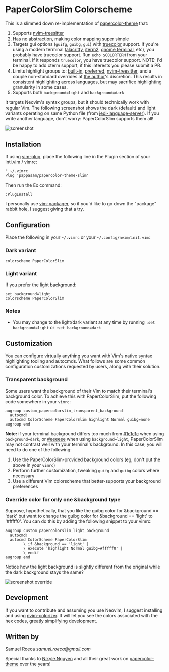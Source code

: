 # PaperColorSlim Colorscheme

This is a slimmed down re-implementation of [papercolor-theme](https://github.com/NLKNguyen/papercolor-theme) that:

1. Supports [nvim-treesitter](https://github.com/nvim-treesitter/nvim-treesitter)
2. Has no abstraction, making color mapping super simple
3. Targets gui options (`guifg`, `guibg`, `gui`) with [truecolor](https://gist.github.com/sindresorhus/bed863fb8bedf023b833c88c322e44f9) support. If you're using a modern terminal ([alacritty](https://github.com/alacritty/alacritty), [iterm2](https://en.wikipedia.org/wiki/ITerm2), [gnome terminal](https://en.wikipedia.org/wiki/GNOME_Terminal), etc), you probably have truecolor support. Run `echo $COLORTERM` from your terminal. If it responds `truecolor`, you have truecolor support. NOTE: I'd be happy to add cterm support, if this interests you please submit a PR.
4. Limits highlight groups to: [built-in](https://neovim.io/doc/user/syntax.html#highlight-default), [preferred](https://neovim.io/doc/user/syntax.html#W18), [nvim-treesitter](https://github.com/nvim-treesitter/nvim-treesitter/blob/333e1ab7768336d33c0e654a412ce0cb763f1da2/doc/nvim-treesitter.txt#L398), and a couple non-standard overrides at [the author](https://samroeca.com/pages/about.html)'s discretion. This results in consistent highlighting across languages, but may sacrifice highlighting granularity in some cases.
5. Supports both `background=light` and `background=dark`

It targets Neovim's syntax groups, but it should technically work with regular Vim. The following screenshot shows the dark (default) and light variants operating on same Python file (from [jedi-language-server](https://github.com/pappasam/jedi-language-server)). If you write another language, don't worry: PaperColorSlim supports them all!

![screenshot](./img/screenshot.png)

## Installation

If using [vim-plug](https://github.com/junegunn/vim-plug), place the following line in the Plugin section of your inti.vim / vimrc:

```vim
" ~/.vimrc
Plug 'pappasam/papercolor-theme-slim'
```

Then run the Ex command:

```vim
:PlugInstall
```

I personally use [vim-packager](https://github.com/kristijanhusak/vim-packager), so if you'd like to go down the "package" rabbit hole, I suggest giving that a try.

## Configuration

Place the following in your `~/.vimrc` or your `~/.config/nvim/init.vim`:

### Dark variant

```vim
colorscheme PaperColorSlim
```

### Light variant

If you prefer the light background:

```vim
set background=light
colorscheme PaperColorSlim
```

### Notes

- You may change to the light/dark variant at any time by running `:set background=light` or `:set background=dark`

## Customization

You can configure virtually anything you want with Vim's native syntax highlighting tooling and autocmds. What follows are some common configuration customizations requested by users, along with their solution.

### Transparent background

Some users want the background of their Vim to match their terminal's background color. To achieve this with PaperColorSlim, put the following code somewhere in your `vimrc`:

```vim
augroup custom_papercolorslim_transparent_background
  autocmd!
  autocmd ColorScheme PaperColorSlim highlight Normal guibg=none
augroup end
```

**Note:** if your terminal background differs too much from [#1c1c1c](https://www.color-hex.com/color/1c1c1c) when using `background=dark`, or [#eeeeee](https://www.color-hex.com/color/eeeeee) when using `background=light`, PaperColorSlim may not contrast well with your terminal's background. In this case, you will need to do one of the following:

1. Use the PaperColorSlim-provided background colors (eg, don't put the above in your `vimrc`)
2. Perform further customization, tweaking `guifg` and `guibg` colors where necessary
3. Use a different Vim colorscheme that better-supports your background preferences

### Override color for only one &background type

Suppose, hypothetically, that you like the guibg color for &background == 'dark' but want to change the guibg color for &background == 'light' to '#fffff0'. You can do this by adding the following snippet to your vimrc:

```vim
augroup custom_papercolorslim_light_background
  autocmd!
  autocmd ColorScheme PaperColorSlim
        \ if &background == 'light' |
        \ execute 'highlight Normal guibg=#fffff0' |
        \ endif
augroup end
```

Notice how the light background is slightly different from the original while the dark background stays the same?

![screenshot override](./img/screenshot-background-override.png)

## Development

If you want to contribute and assuming you use Neovim, I suggest installing and using [nvim-colorizer](https://github.com/norcalli/nvim-colorizer.lua). It will let you see the colors associated with the hex codes, greatly simplifying development.

## Written by

Samuel Roeca _samuel.roeca@gmail.com_

Special thanks to [Nikyle Nguyen](https://github.com/NLKNguyen) and all their great work on [papercolor-theme](https://github.com/NLKNguyen/papercolor-theme) over the years!
